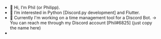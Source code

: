 - 👋 Hi, I’m Phil (or Philipp).
- 👀 I’m interested in Python [Discord.py development] and Flutter.
- 🌱 Currently I'm working on a time management tool for a Discord Bot.
-> You can reach me through my Discord account [PhiI#6825] (just copy the name here)
- 
<!---
PhilXi/PhilXi is a ✨ special ✨ repository because its `README.md` (this file) appears on your GitHub profile.
You can click the Preview link to take a look at your changes.
--->
